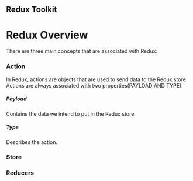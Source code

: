 ## Redux Toolkit

# Redux Overview

There are three main concepts that are associated with Redux:

### Action

In Redux, actions are objects that are used to send data to the Redux store.
Actions are always associated with two properties(PAYLOAD AND TYPE).

##### Payload

Contains the data we intend to put in the Redux store.

##### Type

Describes the action.

### Store

### Reducers
